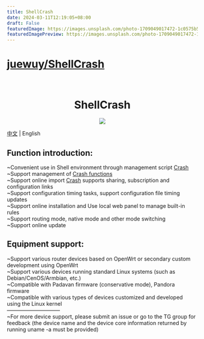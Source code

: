 ```yaml
---
title: ShellCrash
date: 2024-03-11T12:19:05+08:00
draft: False
featuredImage: https://images.unsplash.com/photo-1709049017472-1c0575b57805?ixid=M3w0NjAwMjJ8MHwxfHJhbmRvbXx8fHx8fHx8fDE3MTAxMzA1NzB8&ixlib=rb-4.0.3
featuredImagePreview: https://images.unsplash.com/photo-1709049017472-1c0575b57805?ixid=M3w0NjAwMjJ8MHwxfHJhbmRvbXx8fHx8fHx8fDE3MTAxMzA1NzB8&ixlib=rb-4.0.3
---
```


# [juewuy/ShellCrash](https://github.com/juewuy/ShellCrash)

<h1 align="center">
  <br>ShellCrash<br>
</h1>


  <p align="center">

  <a target="_blank" href="https://github.com/juewuy/ShellCrash/releases">
    <img src="https://img.shields.io/github/release/juewuy/ShellCrash.svg?style=flat-square&label=ShellCrash&colorB=green">
  </a>
</p>

[中文](README_CN.md) | English

## Function introduction: 

~Convenient use in Shell environment through management script [Crash](https://github.com/Dreamacro/Crash)<br>~Support management of [Crash functions](https://lancellc.gitbook.io/Crash)<br>~Support online import [Crash](https://github.com/Dreamacro/Crash) supports sharing, subscription and configuration links<br>~Support configuration timing tasks, support configuration file timing updates<br>~Support online installation and Use local web panel to manage built-in rules<br>~Support routing mode, native mode and other mode switching<br>~Support online update<br>

## Equipment support:

~Support various router devices based on OpenWrt or secondary custom development using OpenWrt<br>~Support various devices running standard Linux systems (such as Debian/CenOS/Armbian, etc.)<br>~Compatible with Padavan firmware (conservative mode), Pandora firmware<br>~Compatible with various types of devices customized and developed using the Linux kernel<br>——————————<br>~For more device support, please submit an issue or go to the TG group for feedback (the device name and the device core information returned by running uname -a must be provided)<br>



